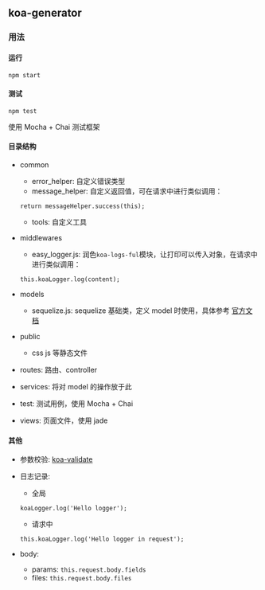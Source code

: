 <!--
@Author: SplendourHui
@Date:   2016-05-04 20:52
@Last modified by:   SplendourHui
@Last modified time: 2016-05-05 19:58
-->



## koa-generator

### 用法

#### 运行
```
npm start
```

#### 测试
```
npm test
```
使用 Mocha + Chai 测试框架

#### 目录结构
- common
  - error_helper: 自定义错误类型
  - message_helper: 自定义返回值，可在请求中进行类似调用：
  ```
  return messageHelper.success(this);
  ```
  - tools: 自定义工具

- middlewares
  - easy_logger.js: 润色`koa-logs-ful`模块，让打印可以传入对象，在请求中进行类似调用：
  ```
  this.koaLogger.log(content);
  ```

- models
  - sequelize.js: sequelize 基础类，定义 model 时使用，具体参考 [官方文档](http://sequelizejs.com/)

- public
  - css js 等静态文件

- routes: 路由、controller

- services: 将对 model 的操作放于此

- test: 测试用例，使用 Mocha + Chai

- views: 页面文件，使用 jade



#### 其他
- 参数校验: [koa-validate](https://github.com/RocksonZeta/koa-validate)

- 日志记录:
  - 全局
  ```
  koaLogger.log('Hello logger');
  ```
  - 请求中
  ```
  this.koaLogger.log('Hello logger in request');
  ```

- body:
  - params: `this.request.body.fields`
  - files: `this.request.body.files`

